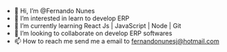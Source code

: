 - 👋 Hi, I’m @Fernando Nunes
- 👀 I’m interested in learn to develop ERP
- 🌱 I’m currently learning React Js | JavaScript | Node | Git
- 💞️ I’m looking to collaborate on develop ERP softwares
- 📫 How to reach me  send me a email to fernandonunesj@hotmail.com

